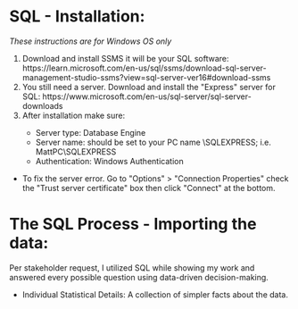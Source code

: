 # SQL - Installation:
*These instructions are for Windows OS only*
<ol>
<li> Download and install SSMS it will be your SQL software: https://learn.microsoft.com/en-us/sql/ssms/download-sql-server-management-studio-ssms?view=sql-server-ver16#download-ssms </li>
<li> You still need a server. Download and install the "Express" server for SQL: https://www.microsoft.com/en-us/sql-server/sql-server-downloads </li>
<li> After installation make sure: </li>

<ul>
<li>Server type: Database Engine</li>
<li>Server name: should be set to your PC name \SQLEXPRESS; i.e. MattPC\SQLEXPRESS</li>
<li>Authentication: Windows Authentication</li>
</ul>
</ol>



* To fix the server error. Go to "Options" > "Connection Properties" check the "Trust server certificate" box then click "Connect" at the bottom.



# The SQL Process - Importing the data:


Per stakeholder request, I utilized SQL while showing my work and answered every possible question using data-driven decision-making.
* Individual Statistical Details: A collection of simpler facts about the data.
